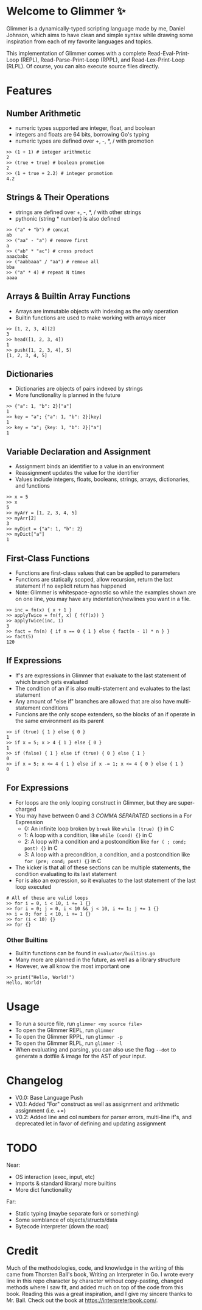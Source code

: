 # Welcome to Glimmer ✨
Glimmer is a dynamically-typed scripting language made by me, Daniel Johnson, which aims to have clean and simple syntax while drawing some inspiration from each of my favorite languages and topics.

This implementation of Glimmer comes with a complete Read-Eval-Print-Loop (REPL), Read-Parse-Print-Loop (RPPL), and Read-Lex-Print-Loop (RLPL). Of course, you can also execute source files directly.

# Features

## Number Arithmetic
 - numeric types supported are integer, float, and boolean
 - integers and floats are 64 bits, borrowing Go's typing
 - numeric types are defined over +, -, *, / with promotion

```
>> (1 + 1) # integer arithmetic
2
>> (true + true) # boolean promotion
2
>> (1 + true + 2.2) # integer promotion
4.2
```

## Strings & Their Operations
 - strings are defined over +, -, *, / with other strings
 - pythonic (string * number) is also defined

```
>> ("a" + "b") # concat
ab
>> ("aa" - "a") # remove first
a
>> ("ab" * "ac") # cross product
aaacbabc
>> ("aabbaaa" / "aa") # remove all
bba
>> ("a" * 4) # repeat N times
aaaa
```

## Arrays & Builtin Array Functions
 - Arrays are immutable objects with indexing as the only operation
 - Builtin functions are used to make working with arrays nicer

```
>> [1, 2, 3, 4][2]
3
>> head([1, 2, 3, 4])
1
>> push([1, 2, 3, 4], 5)
[1, 2, 3, 4, 5]
```

## Dictionaries
 - Dictionaries are objects of pairs indexed by strings
 - More functionality is planned in the future

```
>> {"a": 1, "b": 2}["a"]
1
>> key = "a"; {"a": 1, "b": 2}[key]
1
>> key = "a"; {key: 1, "b": 2}["a"]
1
```

## Variable Declaration and Assignment
 - Assignment binds an identifier to a value in an environment
 - Reassignment updates the value for the identifier
 - Values include integers, floats, booleans, strings, arrays, dictionaries, and functions

```
>> x = 5
>> x
5
>> myArr = [1, 2, 3, 4, 5]
>> myArr[2]
3
>> myDict = {"a": 1, "b": 2}
>> myDict["a"]
1
```

## First-Class Functions
 - Functions are first-class values that can be applied to parameters 
 - Functions are statically scoped, allow recursion, return the last statement if no explicit return has happened 
 - Note: Glimmer is whitespace-agnostic so while the examples shown are on one line, you may have any indentation/newlines you want in a file.

```
>> inc = fn(x) { x + 1 }
>> applyTwice = fn(f, x) { f(f(x)) }
>> applyTwice(inc, 1)
3
>> fact = fn(n) { if n == 0 { 1 } else { fact(n - 1) * n } }
>> fact(5)
120
```

## If Expressions
 - If's are expressions in Glimmer that evaluate to the last statement of which branch gets evaluated
 - The condition of an if is also multi-statement and evaluates to the last statement
 - Any amount of "else if" branches are allowed that are also have multi-statement conditions
 - Funcions are the only scope extenders, so the blocks of an if operate in the same environment as its parent

```
>> if (true) { 1 } else { 0 }
1
>> if x = 5; x > 4 { 1 } else { 0 }
1
>> if (false) { 1 } else if (true) { 0 } else { 1 }
0
>> if x = 5; x <= 4 { 1 } else if x -= 1; x <= 4 { 0 } else { 1 }
0
```

## For Expressions
 - For loops are the only looping construct in Glimmer, but they are super-charged
 - You may have between 0 and 3 *COMMA SEPARATED* sections in a For Expression
    - 0: An infinite loop broken by `break` like `while (true) {}` in C
    - 1: A loop with a condition, like `while (cond) {}` in C
    - 2: A loop with a condition and a postcondition like `for ( ; cond; post) {}` in C
    - 3: A loop with a precondition, a condition, and a postcondition like `for (pre; cond; post) {}` in C
 - The kicker is that all of these sections can be multiple statements, the condition evaluating to its last statement
 - For is also an expression, so it evaluates to the last statement of the last loop executed


```
# All of these are valid loops
>> for i = 0, i < 10, i += 1 {}
>> for i = 0; j = 0, i < 10 && j < 10, i += 1; j += 1 {}
>> i = 0; for i < 10, i += 1 {}
>> for (i < 10) {}
>> for {}
```

### Other Builtins
 - Builtin functions can be found in `evaluator/builtins.go`
 - Many more are planned in the future, as well as a library structure
 - However, we all know the most important one

```
>> print("Hello, World!")
Hello, World!
```

# Usage
* To run a source file, run `glimmer <my source file>`
* To open the Glimmer REPL, run `glimmer`
* To open the Glimmer RPPL, run `glimmer -p`
* To open the Glimmer RLPL, run `glimmer -l`
* When evaluating and parsing, you can also use the flag `--dot` to generate a dotfile & image for the AST of your input.

# Changelog
* V0.0: Base Language Push
* V0.1: Added "For" construct as well as assignment and arithmetic assignment (i.e. +=)
* V0.2: Added line and col numbers for parser errors, multi-line if's, and deprecated let in favor of defining and updating assignment 

# TODO
Near:
* OS interaction (exec, input, etc)
* Imports & standard library/ more builtins
* More dict functionality

Far:
* Static typing (maybe separate fork or something)
* Some semblance of objects/structs/data
* Bytecode interpreter (down the road)

# Credit
Much of the methodologies, code, and knowledge in the writing of this came from Thorsten Ball's book, Writing an Interpreter in Go. I wrote every line in this repo character by character without copy-pasting, changed methods where I saw fit, and added much on top of the code from this book. Reading this was a great inspiration, and I give my sincere thanks to Mr. Ball. Check out the book at https://interpreterbook.com/.
